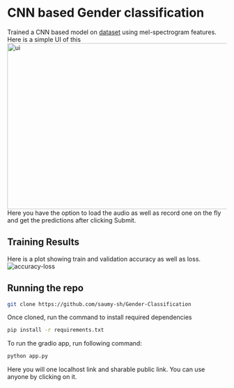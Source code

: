 # CNN based Gender classification
Trained a CNN based model on [dataset](https://www.kaggle.com/datasets/murtadhanajim/gender-recognition-by-voiceoriginal) using mel-spectrogram features.
Here is a simple UI of this
<img width="1515" height="382" alt="ui" src="https://github.com/user-attachments/assets/90ce5e41-4e2d-46f1-b56c-2801d4a98dd8" />
Here you have the option to load the audio as well as record one on the fly and get the predictions after clicking Submit.
## Training Results
Here is a plot showing train and validation accuracy as well as loss.
![accuracy-loss](https://github.com/user-attachments/assets/27b3d929-9b79-4842-874b-fc40c7d8dd45)
## Running the repo
```bash
git clone https://github.com/saumy-sh/Gender-Classification
```
Once cloned, run the command to install required dependencies
```bash
pip install -r requirements.txt
```
To run the gradio app, run following command:
```bash
python app.py
```
Here you will one localhost link and sharable public link. You can use anyone by clicking on it.
